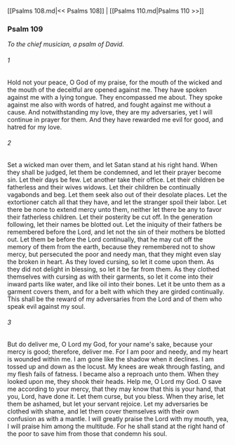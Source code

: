 [[Psalms 108.md|<< Psalms 108]]  |  [[Psalms 110.md|Psalms 110 >>]]

### Psalm 109

*To the chief musician, a psalm of David.*

###### 1
Hold not your peace, O God of my praise, for the mouth of the wicked and the mouth of the deceitful are opened against me. They have spoken against me with a lying tongue. They encompassed me about. They spoke against me also with words of hatred, and fought against me without a cause. And notwithstanding my love, they are my adversaries, yet I will continue in prayer for them. And they have rewarded me evil for good, and hatred for my love.

###### 2
Set a wicked man over them, and let Satan stand at his right hand. When they shall be judged, let them be condemned, and let their prayer become sin. Let their days be few. Let another take their office. Let their children be fatherless and their wives widows. Let their children be continually vagabonds and beg. Let them seek also out of their desolate places. Let the extortioner catch all that they have, and let the stranger spoil their labor. Let there be none to extend mercy unto them, neither let there be any to favor their fatherless children. Let their posterity be cut off. In the generation following, let their names be blotted out. Let the iniquity of their fathers be remembered before the Lord, and let not the sin of their mothers be blotted out. Let them be before the Lord continually, that he may cut off the memory of them from the earth, because they remembered not to show mercy, but persecuted the poor and needy man, that they might even slay the broken in heart. As they loved cursing, so let it come upon them. As they did not delight in blessing, so let it be far from them. As they clothed themselves with cursing as with their garments, so let it come into their inward parts like water, and like oil into their bones. Let it be unto them as a garment covers them, and for a belt with which they are girded continually. This shall be the reward of my adversaries from the Lord and of them who speak evil against my soul.

###### 3
But do deliver me, O Lord my God, for your name's sake, because your mercy is good; therefore, deliver me. For I am poor and needy, and my heart is wounded within me. I am gone like the shadow when it declines. I am tossed up and down as the locust. My knees are weak through fasting, and my flesh fails of fatness. I became also a reproach unto them. When they looked upon me, they shook their heads. Help me, O Lord my God. O save me according to your mercy, that they may know that this is your hand, that you, Lord, have done it. Let them curse, but you bless. When they arise, let them be ashamed, but let your servant rejoice. Let my adversaries be clothed with shame, and let them cover themselves with their own confusion as with a mantle. I will greatly praise the Lord with my mouth, yea, I will praise him among the multitude. For he shall stand at the right hand of the poor to save him from those that condemn his soul.